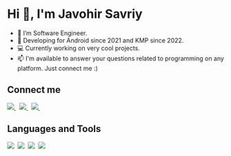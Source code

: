 # Hi 👋, I'm Javohir Savriy

- 📱 I’m Software Engineer.
- 🤯 Developing for Android since 2021 and KMP since 2022.
- 💻 Currently working on very cool projects.
- 📫 I'm available to answer your questions related to programming on any platform. Just connect me :)

## Connect me

<a href="https://www.linkedin.com/in/sjavokhir/">
  <img src="https://img.shields.io/badge/linkedin-%230077B5.svg?&style=for-the-badge&logo=linkedin&logoColor=white" />
</a>&nbsp;
<a href="mailto:javokhirdev@gmail.com">
  <img src="https://img.shields.io/badge/gmail-D14836?style=for-the-badge&logo=gmail&logoColor=white" />
</a>&nbsp;
<a href="https://telegram.me/sjavokhir">
  <img src="https://img.shields.io/badge/telegram-1DA1F2?style=for-the-badge&logo=telegram&logoColor=white" />    
</a>&nbsp;

## Languages and Tools
<img  src="https://img.shields.io/badge/Android-4CAF50?style=for-the-badge&logo=android&logoColor=white">&nbsp;
<img  src="https://img.shields.io/badge/Kotlin-8382E3?style=for-the-badge&logo=kotlin&logoColor=white">&nbsp;
<img  src="https://img.shields.io/badge/iOS-727272?style=for-the-badge&logo=ios&logoColor=white">&nbsp;
<img  src="https://img.shields.io/badge/Swift-DE5D43?style=for-the-badge&logo=swift&logoColor=white">&nbsp;
